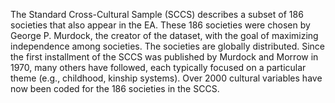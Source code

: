 The Standard Cross-Cultural Sample (SCCS) describes a subset of 186 societies that also appear in the EA. These 186 societies were chosen by George P. Murdock, the creator of the dataset, with the goal of maximizing independence among societies. The societies are globally distributed. Since the first installment of the SCCS was published by Murdock and Morrow in 1970, many others have followed, each typically focused on a particular theme (e.g., childhood, kinship systems). Over 2000 cultural variables have now been coded for the 186 societies in the SCCS.
